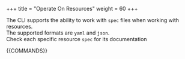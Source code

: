 +++
title = "Operate On Resources"
weight = 60
+++

The CLI supports the ability to work with `spec` files when working with resources.<br>
The supported formats are `yaml` and `json`. <br>
Check each specific resource `spec` for its documentation

{{COMMANDS}}
